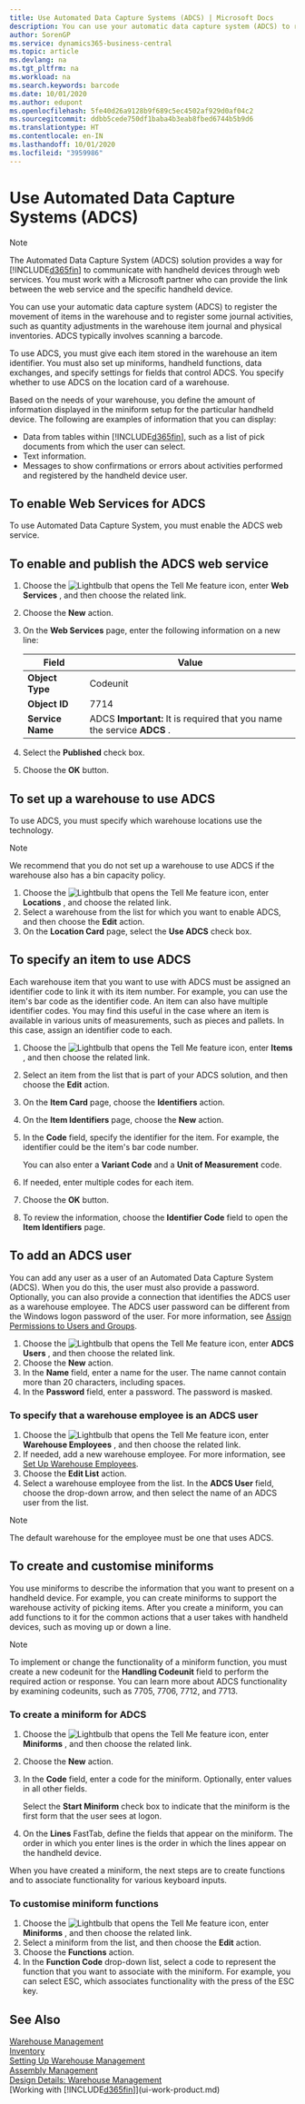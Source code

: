 ```yaml
---
title: Use Automated Data Capture Systems (ADCS) | Microsoft Docs
description: You can use your automatic data capture system (ADCS) to register the movement of items in the warehouse and to register some journal activities, such as quantity adjustments in the warehouse item journal and physical inventories.
author: SorenGP
ms.service: dynamics365-business-central
ms.topic: article
ms.devlang: na
ms.tgt_pltfrm: na
ms.workload: na
ms.search.keywords: barcode
ms.date: 10/01/2020
ms.author: edupont
ms.openlocfilehash: 5fe40d26a9128b9f689c5ec4502af929d0af04c2
ms.sourcegitcommit: ddbb5cede750df1baba4b3eab8fbed6744b5b9d6
ms.translationtype: HT
ms.contentlocale: en-IN
ms.lasthandoff: 10/01/2020
ms.locfileid: "3959986"
---
```

# <a name="use-automated-data-capture-systems-adcs"></a>Use Automated Data Capture Systems (ADCS)

> [!NOTE]
> The Automated Data Capture System (ADCS) solution provides a way for [!INCLUDE[d365fin](includes/d365fin_md.md)] to communicate with handheld devices through web services. You must work with a Microsoft partner who can provide the link between the web service and the specific handheld device. 

You can use your automatic data capture system (ADCS) to register the movement of items in the warehouse and to register some journal activities, such as quantity adjustments in the warehouse item journal and physical inventories. ADCS typically involves scanning a barcode.

To use ADCS, you must give each item stored in the warehouse an item identifier. You must also set up miniforms, handheld functions, data exchanges, and specify settings for fields that control ADCS. You specify whether to use ADCS on the location card of a warehouse.

Based on the needs of your warehouse, you define the amount of information displayed in the miniform setup for the particular handheld device. The following are examples of information that you can display:  

- Data from tables within [!INCLUDE[d365fin](includes/d365fin_md.md)], such as a list of pick documents from which the user can select.  
- Text information.  
- Messages to show confirmations or errors about activities performed and registered by the handheld device user.

## <a name="to-enable-web-services-for-adcs"></a>To enable Web Services for ADCS
To use Automated Data Capture System, you must enable the ADCS web service.  

## <a name="to-enable-and-publish-the-adcs-web-service"></a>To enable and publish the ADCS web service  

1. Choose the ![Lightbulb that opens the Tell Me feature](media/ui-search/search_small.png "Tell me what you want to do") icon, enter **Web Services** , and then choose the related link.
2. Choose the **New** action.  
3. On the **Web Services** page, enter the following information on a new line:  

    |Field|Value|  
    |---------------------------------|-----------|  
    |**Object Type**|Codeunit|  
    |**Object ID**|7714|  
    |**Service Name**|ADCS **Important:** It is required that you name the service **ADCS** .|  

5. Select the **Published** check box.  
6. Choose the **OK** button.  

## <a name="to-set-up-a-warehouse-to-use-adcs"></a>To set up a warehouse to use ADCS  
To use ADCS, you must specify which warehouse locations use the technology.  

> [!NOTE]  
>  We recommend that you do not set up a warehouse to use ADCS if the warehouse also has a bin capacity policy.

1.  Choose the ![Lightbulb that opens the Tell Me feature](media/ui-search/search_small.png "Tell me what you want to do") icon, enter **Locations** , and choose the related link.
2.  Select a warehouse from the list for which you want to enable ADCS, and then choose the **Edit** action.
3. On the **Location Card** page, select the **Use ADCS** check box.  

## <a name="to-specify-an-item-to-use-adcs"></a>To specify an item to use ADCS  
Each warehouse item that you want to use with ADCS must be assigned an identifier code to link it with its item number. For example, you can use the item's bar code as the identifier code. An item can also have multiple identifier codes. You may find this useful in the case where an item is available in various units of measurements, such as pieces and pallets. In this case, assign an identifier code to each.    

1.  Choose the ![Lightbulb that opens the Tell Me feature](media/ui-search/search_small.png "Tell me what you want to do") icon, enter **Items** , and then choose the related link.  
2.  Select an item from the list that is part of your ADCS solution, and then choose the **Edit** action.
3. On the **Item Card** page, choose the **Identifiers** action.
4. On the **Item Identifiers** page, choose the **New** action.
5. In the **Code** field, specify the identifier for the item. For example, the identifier could be the item's bar code number.  

    You can also enter a **Variant Code** and a **Unit of Measurement** code.  

6. If needed, enter multiple codes for each item.
7. Choose the **OK** button.  
8.  To review the information, choose the **Identifier Code** field to open the **Item Identifiers** page.

## <a name="to-add-an-adcs-user"></a>To add an ADCS user  
You can add any user as a user of an Automated Data Capture System (ADCS). When you do this, the user must also provide a password. Optionally, you can also provide a connection that identifies the ADCS user as a warehouse employee. The ADCS user password can be different from the Windows logon password of the user. For more information, see [Assign Permissions to Users and Groups](ui-define-granular-permissions.md).

1.  Choose the ![Lightbulb that opens the Tell Me feature](media/ui-search/search_small.png "Tell me what you want to do") icon, enter **ADCS Users** , and then choose the related link.  
2. Choose the **New** action.  
3.  In the **Name** field, enter a name for the user. The name cannot contain more than 20 characters, including spaces.  
4.  In the **Password** field, enter a password. The password is masked.  

### <a name="to-specify-that-a-warehouse-employee-is-an-adcs-user"></a>To specify that a warehouse employee is an ADCS user  
1.  Choose the ![Lightbulb that opens the Tell Me feature](media/ui-search/search_small.png "Tell me what you want to do") icon, enter **Warehouse Employees** , and then choose the related link.  
2.  If needed, add a new warehouse employee. For more information, see [Set Up Warehouse Employees](warehouse-how-to-set-up-warehouse-employees.md).  
3.  Choose the **Edit List** action.  
4.  Select a warehouse employee from the list. In the **ADCS User** field, choose the drop-down arrow, and then select the name of an ADCS user from the list.  

> [!NOTE]  
>  The default warehouse for the employee must be one that uses ADCS.

## <a name="to-create-and-customize-miniforms"></a>To create and customise miniforms
You use miniforms to describe the information that you want to present on a handheld device. For example, you can create miniforms to support the warehouse activity of picking items. After you create a miniform, you can add functions to it for the common actions that a user takes with handheld devices, such as moving up or down a line.  

> [!NOTE] 
> To implement or change the functionality of a miniform function, you must create a new codeunit for the **Handling Codeunit** field to perform the required action or response. You can learn more about ADCS functionality by examining codeunits, such as 7705, 7706, 7712, and 7713.  

### <a name="to-create-a-miniform-for-adcs"></a>To create a miniform for ADCS  
1.  Choose the ![Lightbulb that opens the Tell Me feature](media/ui-search/search_small.png "Tell me what you want to do") icon, enter **Miniforms** , and then choose the related link.  
2. Choose the **New** action.  
3.  In the **Code** field, enter a code for the miniform. Optionally, enter values in all other fields.  

    Select the **Start Miniform** check box to indicate that the miniform is the first form that the user sees at logon.  

4.  On the **Lines** FastTab, define the fields that appear on the miniform. The order in which you enter lines is the order in which the lines appear on the handheld device.  

When you have created a miniform, the next steps are to create functions and to associate functionality for various keyboard inputs.  

### <a name="to-customize-miniform-functions"></a>To customise miniform functions  
1.  Choose the ![Lightbulb that opens the Tell Me feature](media/ui-search/search_small.png "Tell me what you want to do") icon, enter **Miniforms** , and then choose the related link.  
2.  Select a miniform from the list, and then choose the **Edit** action.  
3.  Choose the **Functions** action.  
4.  In the **Function Code** drop-down list, select a code to represent the function that you want to associate with the miniform. For example, you can select ESC, which associates functionality with the press of the ESC key.  

## <a name="see-also"></a>See Also  
[Warehouse Management](warehouse-manage-warehouse.md)  
[Inventory](inventory-manage-inventory.md)  
[Setting Up Warehouse Management](warehouse-setup-warehouse.md)     
[Assembly Management](assembly-assemble-items.md)    
[Design Details: Warehouse Management](design-details-warehouse-management.md)  
[Working with [!INCLUDE[d365fin](includes/d365fin_md.md)]](ui-work-product.md)

